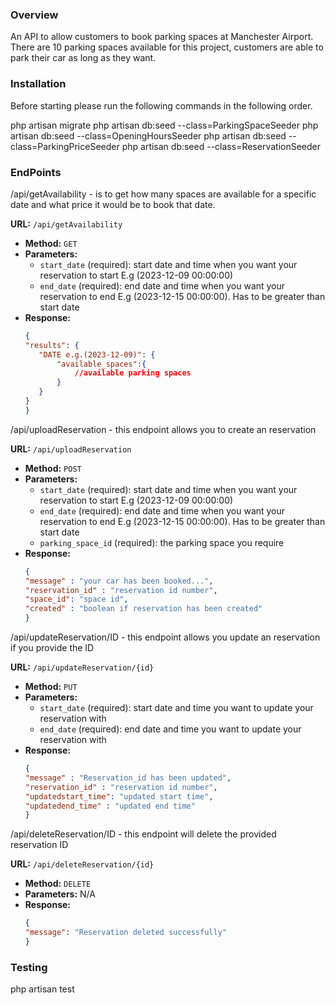 ### Overview

An API to allow customers to book parking spaces at Manchester Airport. 
There are 10 parking spaces available for this project, customers are able to park their car as long as they want. 


### Installation
Before starting please run the following commands in the following order. 

php artisan migrate
php artisan db:seed --class=ParkingSpaceSeeder
php artisan db:seed --class=OpeningHoursSeeder
php artisan db:seed --class=ParkingPriceSeeder
php artisan db:seed --class=ReservationSeeder


### EndPoints

/api/getAvailability - is to get how many spaces are available for a specific date and what price it would be to book that date.

 **URL:** `/api/getAvailability`
- **Method:** `GET`
- **Parameters:**
  - `start_date` (required): start date and time when you want your reservation to start E.g (2023-12-09 00:00:00)
  - `end_date` (required): end date and time when you want your reservation to end  E.g (2023-12-15 00:00:00). Has to be greater than start date
- **Response:**
     ```json
  {
    "results": {
        "DATE e.g.(2023-12-09)": {
            "available_spaces":{
                //available parking spaces
            }
        }
    }
  }

/api/uploadReservation - this endpoint allows you to create an reservation

 **URL:** `/api/uploadReservation`
- **Method:** `POST`
- **Parameters:**
  - `start_date` (required): start date and time when you want your reservation to start E.g (2023-12-09 00:00:00)
  - `end_date` (required): end date and time when you want your reservation to end  E.g (2023-12-15 00:00:00). Has to be greater than start date
  - `parking_space_id` (required): the parking space you require
- **Response:**
     ```json
  {
    "message" : "your car has been booked...",
    "reservation_id" : "reservation id number",
    "space_id": "space id",
    "created" : "boolean if reservation has been created"
  }


/api/updateReservation/ID - this endpoint allows you update an reservation if you provide the ID

**URL:** `/api/updateReservation/{id}`
- **Method:** `PUT`
- **Parameters:**
  - `start_date` (required): start date and time you want to update your reservation with
  - `end_date` (required): end date and time you want to update your reservation with
- **Response:**
     ```json
  {
    "message" : "Reservation_id has been updated",
    "reservation_id" : "reservation id number",
    "updatedstart_time": "updated start time",
    "updatedend_time" : "updated end time"
  }

/api/deleteReservation/ID - this endpoint will delete the provided reservation ID

**URL:** `/api/deleteReservation/{id}`
- **Method:** `DELETE`
- **Parameters:**
  N/A
- **Response:**
     ```json
  {
    "message": "Reservation deleted successfully"
  }

### Testing

php artisan test